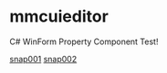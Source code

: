 # mmcuieditor

C# WinForm Property Component Test!

[snap001](https://user-images.githubusercontent.com/1303143/83469136-6fcb9100-a4b1-11ea-8876-bd41930340ca.jpg)
[snap002](https://user-images.githubusercontent.com/1303143/83469139-70fcbe00-a4b1-11ea-9d1d-bc81af3c92f8.jpg)

